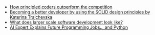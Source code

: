 - [How principled coders outperform the competition](https://youtu.be/q1qKv5TBaOA)
- [Becoming a better developer by using the SOLID design principles by Katerina Trajchevska](https://youtu.be/rtmFCcjEgEw)
- [What does larger scale software development look like?](https://youtu.be/Dl-BdxNRUqs)
- [AI Expert Explains Future Programming Jobs… and Python](https://youtu.be/aN3-Yp_28rM)
